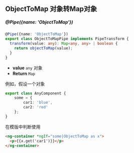 ## ObjectToMap 对象转Map对象

##### @Pipe({name: 'ObjectToMap'})

```typescript
@Pipe({name: 'ObjectToMap'})
export class ObjectToMapPipe implements PipeTransform {
  transform(value: any): Map<any, any> | boolean {
    return objectToMap(value);
  }
}
```

- **value** `any` 对象
- **Return** `Map`

例如，假设一个对象

```typescript
export class AnyComponent {
    some = {
        car1: 'blue',
        car2: 'red'
    };
}
```

在模版中判断使用

```html
<ng-container *ngIf="some|ObjectToMap as x">
  <p>{{x.get('car1')}}</p>
</ng-container>
```
